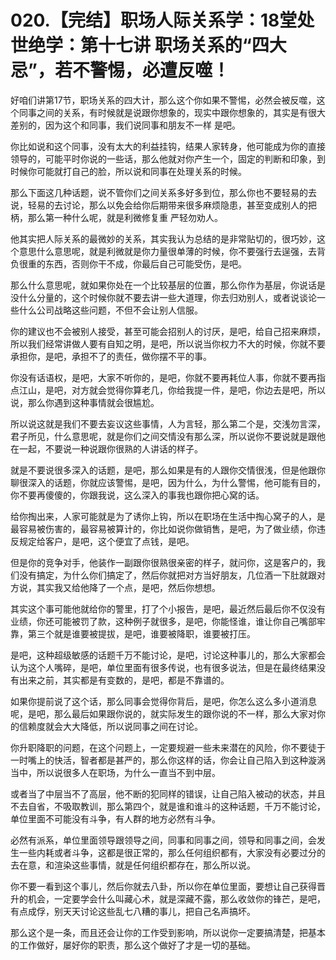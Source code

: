 # 020.【完结】职场人际关系学：18堂处世绝学：第十七讲  职场关系的“四大忌”，若不警惕，必遭反噬！

好咱们讲第17节，职场关系的四大计，那么这个你如果不警惕，必然会被反噬，这个同事之间的关系，有时候就是说跟你想象的，现实中跟你想象的，其实是有很大差别的，因为这个和同事，我们说同事和朋友不一样 是吧。

你比如说和这个同事，没有太大的利益挂钩，结果人家转身，他可能成为你的直接领导的，可能平时你说的一些话，那么他就对你产生一个，固定的判断和印象，到时候你可能就打自己的脸，所以说和同事在处理关系的时候。

那么下面这几种话题，说不管你们之间关系多好多到位，那么你也不要轻易的去说，轻易的去讨论，那么以免会给你后期带来很多麻烦隐患，甚至变成别人的把柄，那么第一种什么呢，就是利微修复重 严轻勿劝人。

他其实把人际关系的最微妙的关系，其实我认为总结的是非常贴切的，很巧妙，这个意思什么意思呢，就是利微就是你力量很单薄的时候，你不要强行去逞强，去背负很重的东西，否则你干不成，你最后自己可能受伤，是吧。

那么什么意思呢，就如果你处在一个比较基层的位置，那么你作为基层，你说话是没什么分量的，这个时候你就不要去讲一些大道理，你去归劝别人，或者说谈论一些什么公司战略这些问题，不但不会让别人信服。

你的建议也不会被别人接受，甚至可能会招别人的讨厌，是吧，给自己招来麻烦，所以我们经常讲做人要有自知之明，是吧，所以说当你权力不大的时候，你就不要承担你，是吧，承担不了的责任，做你摆不平的事。

你没有话语权，是吧，大家不听你的，是吧，你就不要再耗位人事，你就不要再指点江山，是吧，对方就会觉得你算老几，你给我提一件，是吧，你边去是吧，所以说，那么你遇到这种事情就会很尴尬。

所以说这就是我们不要去妄议这些事情，人为言轻，那么第二个是，交浅勿言深，君子所见，什么意思呢，就是你们之间交情没有那么深，所以说你不要说就是跟他在一起，不要说一种说跟你很熟的人讲话的样子。

就是不要说很多深入的话题，是吧，那么如果是有的人跟你交情很浅，但是他跟你聊很深入的话题，你就应该警惕，是吧，因为什么，为什么警惕，他可能有目的，你不要再傻傻的，你跟我说，这么深入的事我也跟你把心窝的话。

给你掏出来，人家可能就是为了诱你上钩，所以在职场在生活中掏心窝子的人，是最容易被伤害的，最容易被算计的，你比如说你做销售，是吧，为了做业绩，你违反规定给客户，是吧，这个便宜了点钱，是吧。

但是你的竞争对手，他装作一副跟你很熟很亲密的样子，就问你，这是客户的，我们没有搞定，为什么你们搞定了，然后你就把对方当好朋友，几位酒一下肚就跟对方说，其实我又给他降了一个点，是吧，然后你想想。

其实这个事可能他就给你的警里，打了个小报告，是吧，最近然后最后你不仅没有业绩，你还可能被罚了款，这种例子就很多，是吧，你能怪谁，谁让你自己嘴部牢靠，第三个就是谁要被提拔，是吧，谁要被降职，谁要被打压。

是吧，这种超级敏感的话题千万不能讨论，是吧，讨论这种事儿的，那么大家都会认为这个人嘴碎，是吧，单位里面有很多传说，也有很多说法，但是在最终结果没有出来之前，其实都是有变数的，是吧，都是不靠谱的。

如果你提前说了这个话，那么同事会觉得你背后，是吧，你怎么这么多小道消息呢，是吧，那么最后如果跟你说的，就实际发生的跟你说的不一样，那么大家对你的信赖度就会大大降低，所以说同事之间在讨论。

你升职降职的问题，在这个问题上，一定要规避一些未来潜在的风险，你不要徒于一时嘴上的快活，智者都是甚严的，那么你这样的话，你会让自己陷入到这种漩涡当中，所以说很多人在职场，为什么一直当不到中层。

或者当了中层当不了高层，他不断的犯同样的错误，让自己陷入被动的状态，并且不去自省，不吸取教训，那么第四个，就是谁和谁斗的这种话题，千万不能讨论，单位里面不可能没有斗争，有人群的地方必然有斗争。

必然有派系，单位里面领导跟领导之间，同事和同事之间，领导和同事之间，会发生一些内耗或者斗争，这都是很正常的，那么任何组织都有，大家没有必要过分的去在意，和渲染这些事情，就是任何组织都存在，那么所以说。

你不要一看到这个事儿，然后你就去八卦，所以你在单位里面，要想让自己获得晋升的机会，一定要学会什么叫藏心术，就是深藏不露，那么收敛你的锋芒，是吧，有点成俘，别天天讨论这些乱七八糟的事儿，把自己名声搞坏。

那么这个是一条，而且还会让你的工作受到影响，所以说你一定要搞清楚，把基本的工作做好，屡好你的职责，那么这个做好了才是一切的基础。